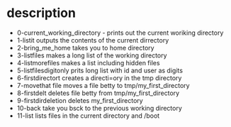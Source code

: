 # description
- 0-current_working_directory - prints out the current woriking directory
- 1-listit outputs the contents of the current dirrectory
- 2-bring_me_home takes you to home directory
- 3-listfiles makes a long list of the working directory
- 4-listmorefiles makes a list including hidden files
- 5-listfilesdigitonly prits long list with id and user as digits
- 6-firstdirectort creates a directi=ory in the tmp directory
- 7-movethat file moves a file betty to tmp/my_first_directory
- 8-firstdelt deletes file betty from tmp/my_first_directory
- 9-firstdirdeletion deletes my_first_directory
- 10-back take you bsck to the previous working directory
- 11-list lists files in the current directory and /boot